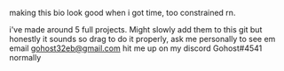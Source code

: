 making this bio look good when i got time, too constrained rn.

i've made around 5 full projects.
Might slowly add them to this git but honestly it sounds so drag to do it properly, ask me personally to see em
email gohost32eb@gmail.com
hit me up on my discord Gohost#4541 normally
